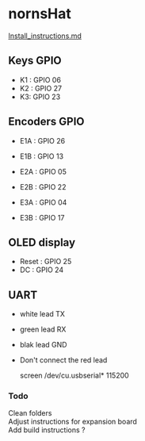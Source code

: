 # nornsHat

[Install_instructions.md](Install_instructions.md)

## Keys GPIO

- K1 : GPIO 06
- K2 : GPIO 27
- K3: GPIO 23


## Encoders GPIO

- E1A : GPIO 26
- E1B : GPIO 13

- E2A : GPIO 05
- E2B : GPIO 22

- E3A : GPIO 04
- E3B : GPIO 17

## OLED display

- Reset : GPIO 25
- DC : GPIO 24


## UART
- white lead TX
- green lead RX
- blak lead GND
- Don't connect the red lead

  screen /dev/cu.usbserial* 115200

### Todo

Clean folders  
Adjust instructions for expansion board  
Add build instructions ?  
